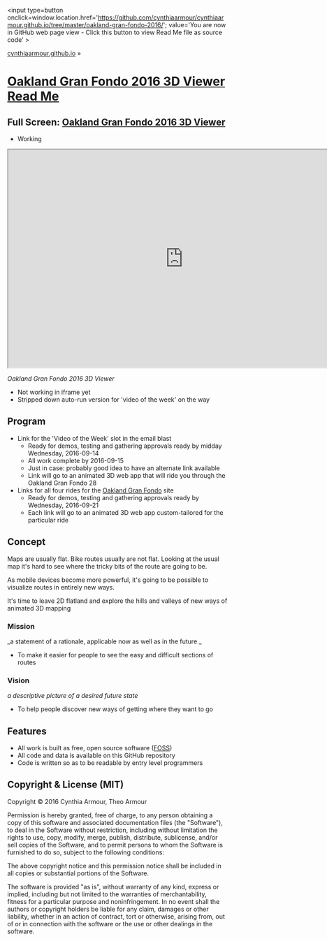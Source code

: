 <span style=display:none; >[You are now in GitHub source code view - click this link to view Read Me file as a web page]
( https://cynthiaarmour.github.io/oakland-gran-fondo-2016/index.html#readme.md "View file as a web page." ) </span>
<input type=button onclick=window.location.href='https://github.com/cynthiaarmour/cynthiaarmour.github.io/tree/master/oakland-gran-fondo-2016/'; value='You are now in GitHub web page view - Click this button to view Read Me file as source code' >

[cynthiaarmour.github.io]( http://cynthiaarmour.github.io ) &raquo;

[Oakland Gran Fondo 2016 3D Viewer Read Me]( index.html )
===

## Full Screen: [Oakland Gran Fondo 2016 3D Viewer]( https://cynthiaarmour.github.io/oakland-gran-fondo-2016/code/oakland-gran-fondo-r10.html )

* Working

<img src="" style=display:none; width=800 >

<iframe src=" https://cynthiaarmour.github.io/oakland-gran-fondo-2016/code/oakland-gran-fondo-r10.html" width=800px height=500px onload=this.contentWindow.googleMap.setOptions({scrollwheel:false});></iframe>



_Oakland Gran Fondo 2016 3D Viewer_

* Not working in iframe yet
* Stripped down auto-run version for 'video of the week' on the way


## Program

* Link for the 'Video of the Week' slot in the email blast
	* Ready for demos, testing and gathering approvals ready by midday Wednesday, 2016-09-14
	* All work complete by 2016-09-15
	* Just in case: probably good idea to have an alternate link available
	* Link will go to an animated 3D web app that will ride you through the Oakland Gran Fondo 28
* Links for all four rides for the [Oakland Gran Fondo]( http://www.oaklandgranfondo.com ) site
	* Ready for demos, testing and gathering approvals ready by Wednesday, 2016-09-21
	* Each link will go to an animated 3D web app custom-tailored for the particular ride

## Concept

Maps are usually flat. Bike routes usually are not flat. Looking at the usual map it's hard to see where the tricky bits of the route are going to be.

As mobile devices become more powerful, it's going to be possible to visualize routes in entirely new ways.

It's time to leave 2D flatland and explore the hills and valleys of new ways of animated 3D mapping 



### Mission

_a statement of a rationale, applicable now as well as in the future _

* To make it easier for people to see the easy and difficult sections of routes


### Vision

_a descriptive picture of a desired future state_

* To help people discover new ways of getting where they want to go


## Features

* All work is built as free, open source software ([FOSS]())
* All code and data is available on this GitHub repository
* Code is written so as to be readable by entry level programmers


## Copyright & License (MIT)

Copyright &copy; 2016 Cynthia Armour, Theo Armour

Permission is hereby granted, free of charge, to any person obtaining a copy
of this software and associated documentation files (the "Software"), to deal
in the Software without restriction, including without limitation the rights
to use, copy, modify, merge, publish, distribute, sublicense, and/or sell
copies of the Software, and to permit persons to whom the Software is
furnished to do so, subject to the following conditions:

The above copyright notice and this permission notice shall be included in
all copies or substantial portions of the Software.

The software is provided "as is", without warranty of any kind, express or
implied, including but not limited to the warranties of merchantability,
fitness for a particular purpose and noninfringement. In no event shall the
authors or copyright holders be liable for any claim, damages or other
liability, whether in an action of contract, tort or otherwise, arising from,
out of or in connection with the software or the use or other dealings in
the software.
